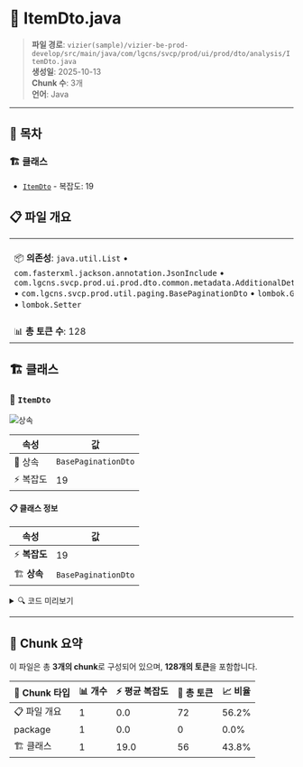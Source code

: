 # 📄 ItemDto.java

> **파일 경로**: `vizier(sample)/vizier-be-prod-develop/src/main/java/com/lgcns/svcp/prod/ui/prod/dto/analysis/ItemDto.java`  
> **생성일**: 2025-10-13  
> **Chunk 수**: 3개  
> **언어**: Java
---

## 📑 목차

### 🏗️ 클래스
- [`ItemDto`](#class-itemdto) - 복잡도: 19

## 📋 파일 개요

| | |
|--|--|
| 📦 **의존성**: `java.util.List` • `com.fasterxml.jackson.annotation.JsonInclude` • `com.lgcns.svcp.prod.ui.prod.dto.common.metadata.AdditionalDetailDto` • `com.lgcns.svcp.prod.util.paging.BasePaginationDto` • `lombok.Getter` • `lombok.Setter` | ⚡ **총 복잡도**: 19 |
| 📊 **총 토큰 수**: 128 |  |



## 🏗️ 클래스

### <a id="class-itemdto"></a>🎯 `ItemDto`

![상속](https://img.shields.io/badge/상속-1개-blue)

| 속성 | 값 |
|------|----|
| 🧬 상속 | `BasePaginationDto` |
| ⚡ 복잡도 | 19 |



#### 📋 클래스 정보

| 속성 | 값 |
|------|----|
| ⚡ **복잡도** | 19 || 📍 **라인 범위** | 14-14 |
| 🏗️ **상속** | `BasePaginationDto` || 🏷️ **태그** | `class, java` |

<details>
<summary>🔍 코드 미리보기</summary>

```java
public class ItemDto extends BasePaginationDto {
	private String prodUuid;
	private String type;
	private String detlType;
	private String subType;
	private String prodItemCd;
	private String prodItemNm;
	private String objCode;
	private String objName;
	private String objUuid;
	private String itemCode;
	private String validStartDtm;
	private String validEndDtm;
	private int trgtProdItemCount;
	private int baseProdItemCount;
	private boolean onlyValidDtm;

	@JsonInclude(JsonInclude.Include.NON_NULL)
	private List<AdditionalDetailDto> additional;
}...
```

**Chunk 정보**
- 🆔 **ID**: `6e68692b8b67`
- 📍 **라인**: 14-14
- 📊 **토큰**: 56
- 🏷️ **태그**: `class, java`

</details>

---





## 🧩 Chunk 요약

이 파일은 총 **3개의 chunk**로 구성되어 있으며, **128개의 토큰**을 포함합니다.

| 🧩 Chunk 타입 | 📊 개수 | ⚡ 평균 복잡도 | 📝 총 토큰 | 📈 비율 |
|---------------|--------|-------------|----------|--------|
| 📋 파일 개요 | 1 | 0.0 | 72 | 56.2% |
| package | 1 | 0.0 | 0 | 0.0% |
| 🏗️ 클래스 | 1 | 19.0 | 56 | 43.8% |

